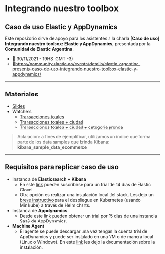 # Integrando nuestro toolbox
## Caso de uso Elastic y AppDynamics


Este repositorio sirve de apoyo para los asistentes a la charla **[Caso de uso] Integrando nuestro toolbox: Elastic y AppDynamics**, presentada por la **Comunidad de Elastic Argentina**.

- 📅 30/11/2021 - 19HS (GMT -3)
- 🔗https://community.elastic.co/events/details/elastic-argentina-presents-caso-de-uso-integrando-nuestro-toolbox-elastic-y-appdynamics/

---
## Materiales
- [Slides](https://github.com/santiagolator/charla_elk-appdynamics/blob/main/%5BSHARE%5D%20Presentacion%20Elastic%20+%20APPD.pdf)
- Watchers
	- [Transacciones totales](https://github.com/santiagolator/charla_elk-appdynamics/blob/main/Watchers/watcher_elk-appd-TOTAL.json)
	- [Transacciones totales + ciudad](https://github.com/santiagolator/charla_elk-appdynamics/blob/main/Watchers/watcher_elk-appd-TOTAL+CITY.json)
	- [Transacciones totales + ciudad + categoria prenda](https://github.com/santiagolator/charla_elk-appdynamics/blob/main/Watchers/watcher_elk-appd-TOTAL+CITY+CAT.json)

>  Aclaración: a fines de ejemplificar, utilizamos un índice que forma parte de los data samples
> que brinda Kibana: **kibana_sample_data_ecommerce**

---
## Requisitos para replicar caso de uso

- Instancia de **Elasticsearch + Kibana**
	- En este [link](https://www.elastic.co/es/cloud/elasticsearch-service/signup) pueden suscribirse para un trial de 14 dias de Elastic Cloud.
	- Otra opción es realizar una instalación local del stack. Les dejo un [breve instructivo](https://github.com/santiagolator/charla_elk-appdynamics/blob/main/elk_deployment.md) para el despliegue en Kubernetes (usando Minikube) a través de Helm charts.
- Instancia de **Appdynamics**
	- Desde este [link](https://www.appdynamics.com/free-trial/) pueden obtener un trial por 15 dias de una instancia SaaS de AppDynamics.
- **Machine Agent**
	- El agente se puede descargar una vez tengan la cuenta trial de AppDynamics y puede ser instalado en una VM o de manera local (Linux o Windows). En este [link](https://docs.appdynamics.com/21.2/en/infrastructure-visibility/machine-agent/install-the-machine-agent) les dejo la documentación sobre la instalación.